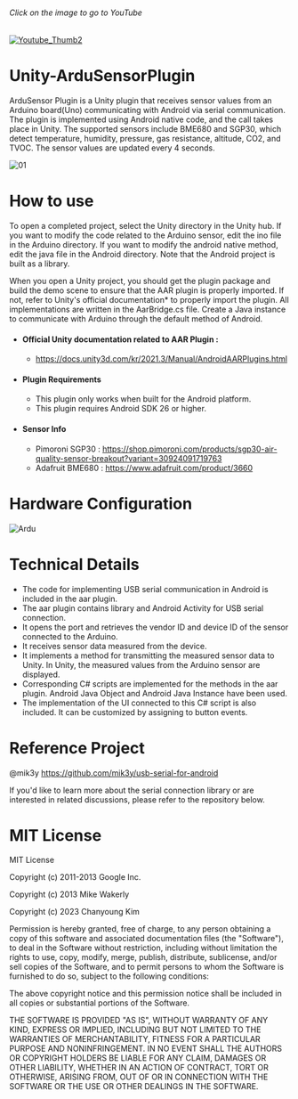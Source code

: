 ###### Click on the image to go to YouTube
[![Youtube_Thumb2](https://github.com/zzanyoung/Unity-ArduSensorPlugin/assets/53194702/d184a775-4d8f-4657-89d2-bba49efd3639)](https://youtu.be/AEGZW-BuSjw&ab_channel=ChanyoungKim)


# Unity-ArduSensorPlugin

ArduSensor Plugin is a Unity plugin that receives sensor values from an Arduino board(Uno) communicating with Android via serial communication. The plugin is implemented using Android native code, and the call takes place in Unity. The supported sensors include BME680 and SGP30, which detect temperature, humidity, pressure, gas resistance, altitude, CO2, and TVOC. The sensor values are updated every 4 seconds.

![01](https://github.com/zzanyoung/Unity-ArduSensorPlugin/assets/53194702/454e3580-7661-4076-888a-dbf1fe1a7534)

# **How to use**
To open a completed project, select the Unity directory in the Unity hub. If you want to modify the code related to the Arduino sensor, edit the ino file in the Arduino directory. If you want to modify the android native method, edit the java file in the Android directory. Note that the Android project is built as a library.

When you open a Unity project, you should get the plugin package and build the demo scene to ensure that the AAR plugin is properly imported. If not, refer to Unity's official documentation* to properly import the plugin. All implementations are written in the AarBridge.cs file. Create a Java instance to communicate with Arduino through the default method of Android.

- #### Official Unity documentation related to AAR Plugin :
  - https://docs.unity3d.com/kr/2021.3/Manual/AndroidAARPlugins.html

- #### Plugin Requirements
  - This plugin only works when built for the Android platform.
  - This plugin requires Android SDK 26 or higher.

- #### Sensor Info
  - Pimoroni SGP30 : https://shop.pimoroni.com/products/sgp30-air-quality-sensor-breakout?variant=30924091719763
  - Adafruit BME680 : https://www.adafruit.com/product/3660
  
# Hardware Configuration
![Ardu](https://github.com/zzanyoung/Unity-ArduSensorPlugin/assets/53194702/aad38274-5dda-4e04-af16-8778f9bcccb6)

# Technical Details

- The code for implementing USB serial communication in Android is included in the aar plugin.
- The aar plugin contains library and Android Activity for USB serial connection.
- It opens the port and retrieves the vendor ID and device ID of the sensor connected to the Arduino.
- It receives sensor data measured from the device.
- It implements a method for transmitting the measured sensor data to Unity. In Unity, the measured values from the Arduino sensor are displayed.
- Corresponding C# scripts are implemented for the methods in the aar plugin. Android Java Object and Android Java Instance have been used.
- The implementation of the UI connected to this C# script is also included. It can be customized by assigning to button events.


# Reference Project
@mik3y https://github.com/mik3y/usb-serial-for-android

 If you'd like to learn more about the serial connection library or are interested in related discussions, please refer to the repository below.


# MIT License
MIT License

Copyright (c) 2011-2013 Google Inc.

Copyright (c) 2013 Mike Wakerly

Copyright (c) 2023 Chanyoung Kim

Permission is hereby granted, free of charge, to any person obtaining a copy of this software and associated documentation files (the "Software"), to deal in the Software without restriction, including without limitation the rights to use, copy, modify, merge, publish, distribute, sublicense, and/or sell copies of the Software, and to permit persons to whom the Software is furnished to do so, subject to the following conditions:

The above copyright notice and this permission notice shall be included in all copies or substantial portions of the Software.

THE SOFTWARE IS PROVIDED "AS IS", WITHOUT WARRANTY OF ANY KIND, EXPRESS OR IMPLIED, INCLUDING BUT NOT LIMITED TO THE WARRANTIES OF MERCHANTABILITY, FITNESS FOR A PARTICULAR PURPOSE AND NONINFRINGEMENT. IN NO EVENT SHALL THE AUTHORS OR COPYRIGHT HOLDERS BE LIABLE FOR ANY CLAIM, DAMAGES OR OTHER LIABILITY, WHETHER IN AN ACTION OF CONTRACT, TORT OR OTHERWISE, ARISING FROM, OUT OF OR IN CONNECTION WITH THE SOFTWARE OR THE USE OR OTHER DEALINGS IN THE SOFTWARE.
